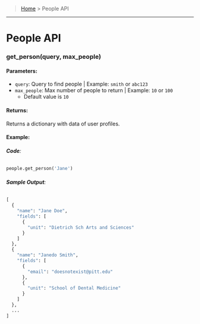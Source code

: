 > [Home](README.md) > People API
---

# People API

### **get_person(query, max_people)**

#### **Parameters**:
  - `query`: Query to find people | Example: `smith` or `abc123`
  - `max_people`: Max number of people to return | Example: `10` or `100`
    - Default value is `10`

#### **Returns**:
Returns a dictionary with data of user profiles.

#### **Example**:

###### **Code**:
```python
people.get_person('Jane')
```

###### **Sample Output**:
```python
[
  {
    "name": "Jane Doe",
    "fields": [
      {
        "unit": "Dietrich Sch Arts and Sciences"
      }
    ]
  },
  {
    "name": "Janedo Smith",
    "fields": [
      {
        "email": "doesnotexist@pitt.edu"
      },
      {
        "unit": "School of Dental Medicine"
      }
    ]
  },
  ...
]
```
